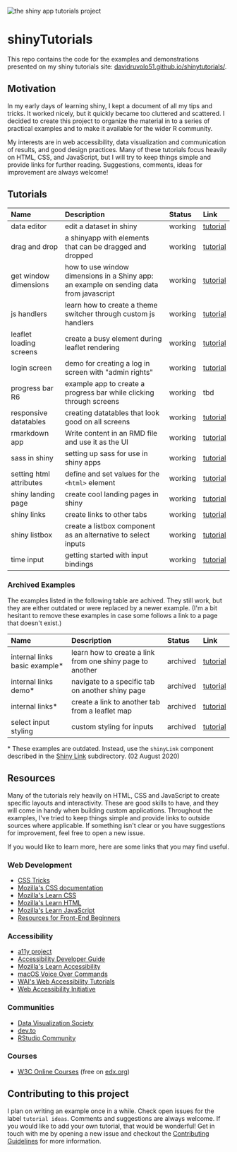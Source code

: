 ![the shiny app tutorials project](shinytutorials.png)

# shinyTutorials

This repo contains the code for the examples and demonstrations presented on my shiny tutorials site: [davidruvolo51.github.io/shinytutorials/](https://davidruvolo51.github.io/shinytutorials/). 

## Motivation

In my early days of learning shiny, I kept a document of all my tips and tricks. It worked nicely, but it quickly became too cluttered and scattered. I decided to create this project to organize the material in to a series of practical examples and to make it available for the wider R community.

My interests are in web accessibility, data visualization and communication of results, and good design practices. Many of these tutorials focus heavily on HTML, CSS, and JavaScript, but I will try to keep things simple and provide links for further reading. Suggestions, comments, ideas for improvement are always welcome!

## Tutorials

| Name | Description | Status | Link |
| :--- | :---------- | :----  | :--- |
| data editor | edit a dataset in shiny | working | [tutorial](https://davidruvolo51.github.io/shinytutorials/tutorials/data-editor/)
| drag and drop | a shinyapp with elements that can be dragged and dropped | working | [tutorial](https://davidruvolo51.github.io/shinytutorials/tutorials/drag-and-drop/)
| get window dimensions | how to use window dimensions in a Shiny app: an example on sending data from javascript | working | [tutorial](https://davidruvolo51.github.io/shinytutorials/tutorials/get-window-dims/)
| js handlers | learn how to create a theme switcher through custom js handlers | working | [tutorial](https://davidruvolo51.github.io/shinytutorials/tutorials/js-handlers/)
| leaflet loading screens | create a busy element during leaflet rendering | working | [tutorial](https://davidruvolo51.github.io/shinytutorials/tutorials/leaflet-loading-screens/)
| login screen | demo for creating a log in screen with "admin rights" | working | [tutorial](https://davidruvolo51.github.io/shinytutorials/tutorials/login-screen/)
| progress bar R6 | example app to create a progress bar while clicking through screens | working | tbd
| responsive datatables | creating datatables that look good on all screens | working | [tutorial](https://davidruvolo51.github.io/shinytutorials/tutorials/responsive-tables/)
| rmarkdown app | Write content in an RMD file and use it as the UI | working | [tutorial](https://davidruvolo51.github.io/shinytutorials/tutorials/rmarkdown-shiny/)
| sass in shiny | setting up sass for use in shiny apps | working | [tutorial](https://davidruvolo51.github.io/shinytutorials/tutorials/sass-in-shiny/)
| setting html attributes | define and set values for the `<html>` element | working | [tutorial](https://davidruvolo51.github.io/shinytutorials/tutorials/setting-html-attributes/)
| shiny landing page | create cool landing pages in shiny | working | [tutorial](https://davidruvolo51.github.io/shinytutorials/tutorials/landing-page/)
| shiny links | create links to other tabs | working | [tutorial](https://davidruvolo51.github.io/shinytutorials/tutorials/shiny-link/)
| shiny listbox | create a listbox component as an alternative to select inputs | working | [tutorial](https://davidruvolo51.github.io/shinytutorials/tutorials/listbox-widget/)
| time input | getting started with input bindings | working | [tutorial](https://davidruvolo51.github.io/shinytutorials/tutorials/time-input/)


### Archived Examples

The examples listed in the following table are achived. They still work, but they are either outdated or were replaced by a newer example. (I'm a bit hesitant to remove these examples in case some follows a link to a page that doesn't exist.)

| Name | Description | Status | Link |
| :--- | :---------- | :----  | :--- |
| internal links basic example\* | learn how to create a link from one shiny page to another | archived | [tutorial](https://davidruvolo51.github.io/shinytutorials/tutorials/internal-links-a/)
| internal links demo\* | navigate to a specific tab on another shiny page | archived | [tutorial](https://davidruvolo51.github.io/shinytutorials/tutorials/internal-links-c/)
| internal links\* | create a link to another tab from a leaflet map | archived | [tutorial](https://davidruvolo51.github.io/shinytutorials/tutorials/internal-links-b/)
| select input styling | custom styling for inputs | archived | [tutorial](https://davidruvolo51.github.io/shinytutorials/tutorials/select-input-styling/)


\* These examples are outdated. Instead, use the `shinyLink` component described in the [Shiny Link](https://github.com/davidruvolo51/shinyAppTutorials/tree/prod/shiny-links) subdirectory. (02 August 2020)

## Resources

Many of the tutorials rely heavily on HTML, CSS and JavaScript to create specific layouts and interactivity. These are good skills to have, and they will come in handy when building custom applications. Throughout the examples, I've tried to keep things simple and provide links to outside sources where applicable. If something isn't clear or you have suggestions for improvement, feel free to open a new issue. 

If you would like to learn more, here are some links that you may find useful.

### Web Development

- [CSS Tricks](https://css-tricks.com)
- [Mozilla's CSS documentation](https://developer.mozilla.org/en-US/docs/Web/CSS)
- [Mozilla's Learn CSS](https://developer.mozilla.org/en-US/docs/Learn/CSS)
- [Mozilla's Learn HTML](https://developer.mozilla.org/en-US/docs/Learn/HTML)
- [Mozilla's Learn JavaScript](https://developer.mozilla.org/en-US/docs/Learn/JavaScript)
- [Resources for Front-End Beginners](https://github.com/thedaviddias/Resources-Front-End-Beginner)

### Accessibility

- [a11y project](https://a11yproject.com)
- [Accessibility Developer Guide](https://www.accessibility-developer-guide.com)
- [Mozilla's Learn Accessibility](https://developer.mozilla.org/en-US/docs/Web/Accessibility)
- [macOS Voice Over Commands](https://help.apple.com/voiceover/command-charts/)
- [WAI's Web Accessibility Tutorials](https://www.w3.org/WAI/tutorials/)
- [Web Accessibility Initiative](https://www.w3.org/WAI/)

### Communities

- [Data Visualization Society](https://www.datavisualizationsociety.com)
- [dev.to](https://dev.to)
- [RStudio Community](https://community.rstudio.com)


### Courses

- [W3C Online Courses](https://www.edx.org/school/w3cx) (free on [edx.org](https://www.edx.org))

## Contributing to this project

I plan on writing an example once in a while. Check open issues for the label `tutorial ideas`. Comments and suggestions are always welcome. If you would like to add your own tutorial, that would be wonderful! Get in touch with me by opening a new issue and checkout the [Contributing Guidelines](https://github.com/davidruvolo51/shinyAppTutorials/blob/master/CONTRIBUTING.md) for more information.